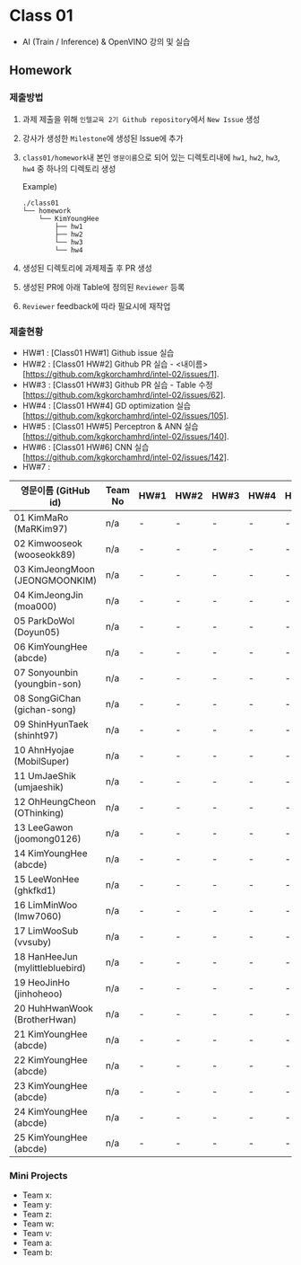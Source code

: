 # Class 01

* AI (Train / Inference) & OpenVINO 강의 및 실습

## Homework

### 제출방법

1. 과제 제출을 위해 `인텔교육 2기 Github repository`에서 `New Issue` 생성

2. 강사가 생성한 `Milestone`에 생성된 Issue에 추가 

3. `class01/homework`내 본인 `영문이름`으로 되어 있는 디렉토리내에 `hw1`, `hw2`, `hw3`, `hw4` 중 하나의 디렉토리 생성

    Example)
    ```
    ./class01
    └── homework
        └── KimYoungHee
            ├── hw1
            ├── hw2
            └── hw3
            └── hw4
    ```

4. 생성된 디렉토리에 과제제출 후 PR 생성

5. 생성된 PR에 아래 Table에 정의된 `Reviewer` 등록

6. `Reviewer` feedback에 따라 필요시에 재작업

### 제출현황

* HW#1 : [Class01 HW#1] Github issue 실습
* HW#2 : [Class01 HW#2] Github PR 실습 - <내이름> [https://github.com/kgkorchamhrd/intel-02/issues/1].
* HW#3 : [Class01 HW#3] Github PR 실습 - Table 수정 [https://github.com/kgkorchamhrd/intel-02/issues/62].
* HW#4 : [Class01 HW#4] GD optimization 실습 [https://github.com/kgkorchamhrd/intel-02/issues/105].
* HW#5 : [Class01 HW#5] Perceptron & ANN 실습 [https://github.com/kgkorchamhrd/intel-02/issues/140].
* HW#6 : [Class01 HW#6] CNN 실습 [https://github.com/kgkorchamhrd/intel-02/issues/142].
* HW#7 : 

| 영문이름 (GitHub id)           | Team No | HW#1 | HW#2 | HW#3 | HW#4 | HW#5 | Reviewer |
|-------------------------------|---------|------|------|------|------|------|----------|
| 01 KimMaRo (MaRKim97) | n/a | - | - | - | - | - | max5982 |
| 02 Kimwooseok (wooseokk89) | n/a | - | - | - | - | - | max5982 |
| 03 KimJeongMoon (JEONGMOONKIM) | n/a | - | - | - | - | - | max5982 |
| 04 KimJeongJin (moa000) | n/a | - | - | - | - | - | max5982 |
| 05 ParkDoWol (Doyun05) | n/a | - | - | - | - | - | max5982 |
| 06 KimYoungHee (abcde) | n/a | - | - | - | - | - | max5982 |
| 07 Sonyounbin (youngbin-son) | n/a | - | - | - | - | - | max5982 |
| 08 SongGiChan (gichan-song) | n/a | - | - | - | - | - | max5982 |
| 09 ShinHyunTaek (shinht97) | n/a | - | - | - | - | - | max5982 |
| 10 AhnHyojae (MobilSuper) | n/a | - | - | - | - | - | max5982 |
| 11 UmJaeShik (umjaeshik) | n/a | - | - | - | - | - | max5982 |
| 12 OhHeungCheon (OThinking) | n/a | - | - | - | - | - | max5982 |
| 13 LeeGawon (joomong0126)| n/a | - | - | - | - | - | max5982 |
| 14 KimYoungHee (abcde) | n/a | - | - | - | - | - | max5982 |
| 15 LeeWonHee (ghkfkd1) | n/a | - | - | - | - | - | max5982 |
| 16 LimMinWoo (lmw7060) | n/a | - | - | - | - | - | mokiya |
| 17 LimWooSub (vvsuby) | n/a | - | - | - | - | - | mokiya|
| 18 HanHeeJun (mylittlebluebird) | n/a | - | - | - | - | - | max5982 |
| 19 HeoJinHo (jinhoheoo) | n/a | - | - | - | - | - | max5982 |
| 20 HuhHwanWook (BrotherHwan) | n/a | - | - | - | - | - | mokiya |
| 21 KimYoungHee (abcde) | n/a | - | - | - | - | - | mokiya |
| 22 KimYoungHee (abcde) | n/a | - | - | - | - | - | mokiya |
| 23 KimYoungHee (abcde) | n/a | - | - | - | - | - | mokiya |
| 24 KimYoungHee (abcde) | n/a | - | - | - | - | - | mokiya |
| 25 KimYoungHee (abcde) | n/a | - | - | - | - | - | mokiya |

### Mini Projects

* Team x:
* Team y:
* Team z:
* Team w:
* Team v:
* Team a:
* Team b:

